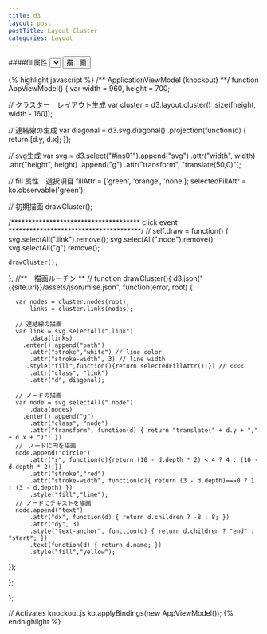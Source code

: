 ```yaml
---
title: d3
layout: post
postTitle: Layout Cluster
categories: Layout
---
```


<div id="ins01"></div>

####fill属性
<select data-bind="options: fillAttr,
                   value: selectedFillAttr,
                   valueAllowUnset: true"></select>
<button class="btn btn-info" data-bind="click:draw">描　画</button>                   

{% highlight javascript %}
/**
  ApplicationViewModel (knockout)
**/
function AppViewModel() {
  var width = 960,
      height = 700;
  
  // クラスター　レイアウト生成
  var cluster = d3.layout.cluster()
      .size([height, width - 160]);
  
  // 連結線の生成
  var diagonal = d3.svg.diagonal()
      .projection(function(d) { return [d.y, d.x]; });
  
  // svg生成
  var svg = d3.select("#ins01").append("svg")
      .attr("width", width)
      .attr("height", height)
    .append("g")
      .attr("transform", "translate(50,0)");

  // fill 属性　選択項目
  fillAttr = ['green', 'orange', 'none'];
  selectedFillAttr = ko.observable('green');
  
  // 初期描画
  drawCluster();
  
  /*************************************
    click event 
  **************************************/
  // 
  self.draw = function() {
    svg.selectAll(".link").remove();
    svg.selectAll(".node").remove();
    svg.selectAll("g").remove();
    
    drawCluster();

  };
  //**　描画ルーチン ** //
  function drawCluster(){
    d3.json("{{site.url}}/assets/json/mise.json", function(error, root) {
      
      var nodes = cluster.nodes(root),
          links = cluster.links(nodes);

      // 連結線の描画      
      var link = svg.selectAll(".link")
          .data(links)
        .enter().append("path")
          .attr("stroke","white") // line color
          .attr("stroke-width", 3) // line width
         .style("fill",function(){return selectedFillAttr();}) // <<<<
          .attr("class", "link")
          .attr("d", diagonal);

      // ノードの描画
      var node = svg.selectAll(".node")
          .data(nodes)
        .enter().append("g")
          .attr("class", "node")
          .attr("transform", function(d) { return "translate(" + d.y + "," + d.x + ")"; })
      //　ノードに円を描画    
      node.append("circle")
          .attr("r", function(d){return (10 - d.depth * 2) < 4 ? 4 : (10 - d.depth * 2);})
          .attr("stroke","red")
          .attr("stroke-width", function(d){ return (3 - d.depth)===0 ? 1 : (3 - d.depth) })
          .style("fill","lime");
      // ノードにテキストを描画    
      node.append("text")
          .attr("dx", function(d) { return d.children ? -8 : 8; })
          .attr("dy", 3)
          .style("text-anchor", function(d) { return d.children ? "end" : "start"; })
          .text(function(d) { return d.name; })
          .style("fill","yellow");
  });

};

};

// Activates knockout.js
ko.applyBindings(new AppViewModel());
{% endhighlight %}
<script src="http://d3js.org/d3.v3.min.js" charset="utf-8"></script>
<script src="{{site.url}}/js/knockout-3.1.0.js" charset="utf-8"></script>
<script>

/**
  ApplicationViewModel
**/
function AppViewModel() {
var width = 960,
    height = 700;

var cluster = d3.layout.cluster()
    .size([height, width - 160]);

var diagonal = d3.svg.diagonal()
    .projection(function(d) { return [d.y, d.x]; });

var svg = d3.select("#ins01").append("svg")
    .attr("width", width)
    .attr("height", height)
  .append("g")
    .attr("transform", "translate(50,0)");


  fillAttr = ['green', 'orange', 'none'];
  selectedFillAttr = ko.observable('green');

  drawCluster();
  
  /*************************************
    click event 
  **************************************/
  // 
  self.draw = function() {
    svg.selectAll(".link").remove();
    svg.selectAll(".node").remove();
    svg.selectAll("g").remove();
    
    drawCluster();

  };
  function drawCluster(){
    d3.json("{{site.url}}/assets/json/mise.json", function(error, root) {
      var nodes = cluster.nodes(root),
          links = cluster.links(nodes);

      var link = svg.selectAll(".link")
          .data(links)
        .enter().append("path")
          .attr("stroke","white")
          .attr("stroke-width", 3)
         .style("fill",function(){return selectedFillAttr();})
          .attr("class", "link")
          .attr("d", diagonal);

      var node = svg.selectAll(".node")
          .data(nodes)
        .enter().append("g")
          .attr("class", "node")
          .attr("transform", function(d) { return "translate(" + d.y + "," + d.x + ")"; })

      node.append("circle")
          .attr("r", function(d){return (10 - d.depth * 2) < 4 ? 4 : (10 - d.depth * 2);})
          .attr("stroke","red")
          .attr("stroke-width", function(d){ return (3 - d.depth)===0 ? 1 : (3 - d.depth) })
          .style("fill","lime");

      node.append("text")
          .attr("dx", function(d) { return d.children ? -8 : 8; })
          .attr("dy", 3)
          .style("text-anchor", function(d) { return d.children ? "end" : "start"; })
          .text(function(d) { return d.name; })
          .style("fill","yellow");
  });
  
};

};

// Activates knockout.js
ko.applyBindings(new AppViewModel());

</script>